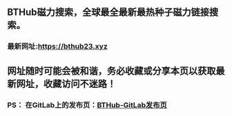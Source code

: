 ## **BTHub磁力搜索，全球最全最新最热种子磁力链接搜索。**
### 最新网址:<a href="https://bthub23.xyz" target="_blank">https://bthub23.xyz</a>
## 网址随时可能会被和谐，务必收藏或分享本页以获取最新网址，收藏访问不迷路！

### PS： 在GitLab上的发布页：[**BTHub-GitLab发布页**](https://gitlab.com/fwonggh/Bthub/-/blob/master/README.md)
     



